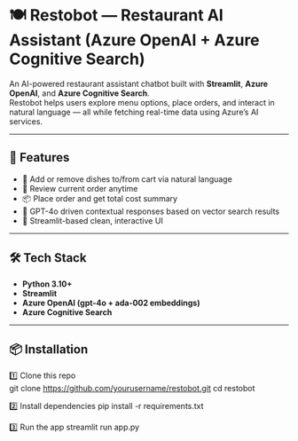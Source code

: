 # 🍽️ Restobot — Restaurant AI Assistant (Azure OpenAI + Azure Cognitive Search)

An AI-powered restaurant assistant chatbot built with **Streamlit**, **Azure OpenAI**, and **Azure Cognitive Search**.  
Restobot helps users explore menu options, place orders, and interact in natural language — all while fetching real-time data using Azure’s AI services.

---

## 📌 Features

- 🍱 Add or remove dishes to/from cart via natural language
- 📝 Review current order anytime
- 📦 Place order and get total cost summary
- 🤖 GPT-4o driven contextual responses based on vector search results
- 📝 Streamlit-based clean, interactive UI

---

## 🛠️ Tech Stack

- **Python 3.10+**
- **Streamlit**
- **Azure OpenAI (gpt-4o + ada-002 embeddings)**
- **Azure Cognitive Search**

---

## 📦 Installation

1️⃣ Clone this repo  
git clone https://github.com/yourusername/restobot.git
cd restobot

2️⃣ Install dependencies
pip install -r requirements.txt

3️⃣ Run the app
streamlit run app.py
